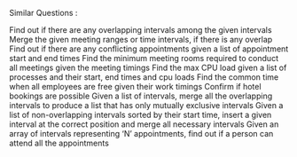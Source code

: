 Similar Questions :

Find out if there are any overlapping intervals among the given intervals
Merge the given meeting ranges or time intervals, if there is any overlap
Find out if there are any conflicting appointments given a list of appointment start and end times
Find the minimum meeting rooms required to conduct all meetings given the meeting timings
Find the max CPU load given a list of processes and their start, end times and cpu loads
Find the common time when all employees are free given their work timings
Confirm if hotel bookings are possible
Given a list of intervals, merge all the overlapping intervals to produce a list that has only mutually exclusive intervals
Given a list of non-overlapping intervals sorted by their start time, insert a given interval at the correct position and merge all necessary intervals
Given an array of intervals representing ‘N’ appointments, find out if a person can attend all the appointments
